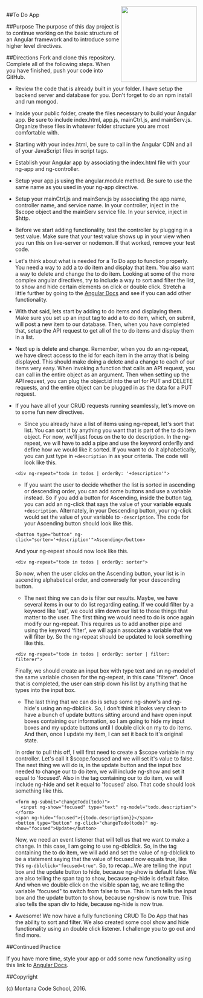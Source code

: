 <img src="http://montanacodeschool.com/wp-content/uploads/2015/06/MCS_LOGO_v1.png" width="200" align="right"/>

##To Do App

##Purpose
The purpose of this day project is to continue working on the basic structure of an Angular framework and to introduce some higher level directives.

##Directions
Fork and clone this repository. Complete all of the following steps. When you have finished, push your code into GitHub.

* Review the code that is already built in your folder. I have setup the backend server and database for you. Don't forget to do an npm install and run mongod.

* Inside your public folder, create the files necessary to build your Angular app. Be sure to include index.html, app.js, mainCtrl.js, and mainServ.js. Organize these files in whatever folder structure you are most comfortable with.

* Starting with your index.html, be sure to call in the Angular CDN and all of your JavaScript files in script tags.

* Establish your Angular app by associating the index.html file with your ng-app and ng-controller.

* Setup your app.js using the angular.module method. Be sure to use the same name as you used in your ng-app directive.

* Setup your mainCtrl.js and mainServ.js by associating the app name, controller name, and service name. In your controller, inject in the $scope object and the mainServ service file. In your service, inject in $http.

* Before we start adding functionality, test the controller by plugging in a test value. Make sure that your test value shows up in your view when you run this on live-server or nodemon. If that worked, remove your test code.

* Let's think about what is needed for a To Do app to function properly. You need a way to add a to do item and display that item. You also want a way to delete and change the to do item. Looking at some of the more complex angular directives, try to include a way to sort and filter the list, to show and hide certain elements on click or double click. Stretch a little further by going to the [Angular Docs](https://docs.angularjs.org/api) and see if you can add other functionality.

* With that said, lets start by adding to do items and displaying them. Make sure you set up an input tag to add a to do item, which, on submit, will post a new item to our database. Then, when you have completed that, setup the API request to get all of the to do items and display them in a list.

* Next up is delete and change. Remember, when you do an ng-repeat, we have direct access to the id for each item in the array that is being displayed. This should make doing a delete and a change to each of our items very easy. When invoking a function that calls an API request, you can call in the entire object as an argument. Then when setting up the API request, you can plug the object.id into the url for PUT and DELETE requests, and the entire object can be plugged in as the data for a PUT request.

* If you have all of your CRUD requests running seamlessly, let's move on to some fun new directives.

  * Since you already have a list of items using ng-repeat, let's sort that list. You can sort it by anything you want that is part of the to do item object. For now, we'll just focus on the to do description. In the ng-repeat, we will have to add a pipe and use the keyword orderBy and define how we would like it sorted. If you want to do it alphabetically, you can just type in `+description` in as your criteria. The code will look like this.

  ```
  <div ng-repeat="todo in todos | orderBy: '+description'">
  ```

  * If you want the user to decide whether the list is sorted in ascending or descending order, you can add some buttons and use a variable instead. So if you add a button for Ascending, inside the button tag, you can add an ng-click that says the value of your variable equals `+description`. Alternately, in your Descending button, your ng-click would set the value of your variable to `-description`. The code for your Ascending button should look like this.
  ```
  <button type="button" ng-click="sorter='+description'">Ascending</button>
  ```
  And your ng-repeat should now look like this.
  ```
  <div ng-repeat="todo in todos | orderBy: sorter">
  ```
  So now, when the user clicks on the Ascending button, your list is in ascending alphabetical order, and conversely for your descending button.

  * The next thing we can do is filter our results. Maybe, we have several items in our to do list regarding eating. If we could filter by a keyword like 'eat', we could slim down our list to those things that matter to the user. The first thing we would need to do is once again modify our ng-repeat. This requires us to add another pipe and using the keyword 'filter', we will again associate a variable that we will filter by. So the ng-repeat should be updated to look something like this.
  ```
  <div ng-repeat="todo in todos | orderBy: sorter | filter: filterer">
  ```
  Finally, we should create an input box with type text and an ng-model of the same variable chosen for the ng-repeat, in this case "filterer". Once that is completed, the user can strip down his list by anything that he types into the input box.

  * The last thing that we can do is setup some ng-show's and ng-hide's using an ng-dblclick. So, I don't think it looks very clean to have a bunch of update buttons sitting around and have open input boxes containing our information, so I am going to hide my input boxes and my update buttons until I double click on my to do items. And then, once I update my item, I can set it back to it's original state.

  In order to pull this off, I will first need to create a $scope variable in my controller. Let's call it  $scope.focused and we will set it's value to false. The next thing we will do is, in the update button and the input box needed to change our to do item, we will include ng-show and set it equal to 'focused'. Also in the tag containing our to do item, we will include ng-hide and set it equal to 'focused' also. That code should look something like this.
  ```
  <form ng-submit="changeTodo(todo)">
    <input ng-show="focused" type="text" ng-model="todo.description">
  </form>
  <span ng-hide="focused">{{todo.description}}</span>
  <button type="button" ng-click="changeTodo(todo)" ng-show="focused">Update</button>
  ```
  Now, we need an event listener that will tell us that we want to make a change. In this case, I am going to use ng-dblclick. So, in the tag containing the to do item, we will add and set the value of ng-dblclick to be a statement saying that the value of focused now equals true, like this ```ng-dblclick="focused=true"```.
  So, to recap...We are telling the input box and the update button to hide, because ng-show is default false. We are also telling the span tag to show, because ng-hide is default false. And when we double click on the visible span tag, we are telling the variable "focused" to switch from false to true. This in turn tells the input box and the update button to show, because ng-show is now true. This also tells the span div to hide, because ng-hide is now true.


* Awesome! We now have a fully functioning CRUD To Do App that has the ability to sort and filter. We also created some cool show and hide functionality using an double click listener. I challenge you to go out and find more.

##Continued Practice

If you have more time, style your app or add some new functionality using this link to [Angular Docs](https://docs.angularjs.org/api).

##Copyright

(c) Montana Code School, 2016.
